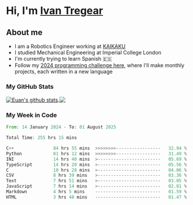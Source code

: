# Hi, I'm [Ivan Tregear](https://www.linkedin.com/in/ivantregear/)

## About me

* I am a Robotics Engineer working at [KAIKAKU](https://github.com/KAIKAKU-AI)
* I studied Mechanical Engineering at Imperial College London
* I'm currently trying to learn Spanish :es:
* Follow my [2024 programming challenge here](https://github.com/ITregear?tab=repositories), where I'll make monthly projects, each written in a new language


### My GitHub Stats

<a href="#my-github-stats">
  <img align="center" src="https://github-readme-stats.vercel.app/api?username=itregear&count_private=true&show_icons=true&include_all_commits=true&theme=material-palenight" alt="Euan's github stats" />
</a>

<a href="#my-github-stats">
  <img align="center" src="https://github-readme-stats.vercel.app/api/top-langs/?username=itregear&layout=compact&theme=material-palenight" />
</a>

### My Week in Code
<!--START_SECTION:waka-->

```rust
From: 14 January 2024 - To: 01 August 2025

Total Time: 255 hrs 15 mins

C++               84 hrs 55 mins  >>>>>>>>-----------------   32.94 %
Python            81 hrs 12 mins  >>>>>>>>-----------------   31.49 %
INI               14 hrs 40 mins  >------------------------   05.69 %
TypeScript        14 hrs 20 mins  >------------------------   05.56 %
C                 10 hrs 28 mins  >------------------------   04.06 %
CSV               8 hrs 39 mins   >------------------------   03.36 %
Text              7 hrs 51 mins   >------------------------   03.05 %
JavaScript        7 hrs 14 mins   >------------------------   02.81 %
Markdown          4 hrs 5 mins    -------------------------   01.59 %
HTML              3 hrs 48 mins   -------------------------   01.47 %
```

<!--END_SECTION:waka-->
